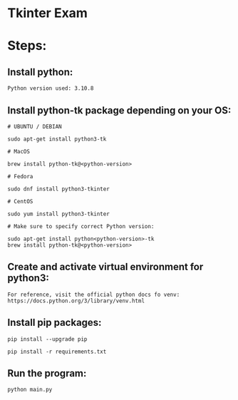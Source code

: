 # Tkinter Exam

# Steps:

## Install python:

    Python version used: 3.10.8

## Install python-tk package depending on your OS:

    # UBUNTU / DEBIAN

    sudo apt-get install python3-tk

    # MacOS

    brew install python-tk@<python-version>

    # Fedora

    sudo dnf install python3-tkinter

    # CentOS

    sudo yum install python3-tkinter

    # Make sure to specify correct Python version:

    sudo apt-get install python<python-version>-tk
    brew install python-tk@<python-version>

## Create and activate virtual environment for python3:

    For reference, visit the official python docs fo venv:
    https://docs.python.org/3/library/venv.html

## Install pip packages:

    pip install --upgrade pip

    pip install -r requirements.txt

## Run the program:

    python main.py
